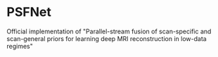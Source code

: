 # PSFNet
Official implementation of "Parallel-stream fusion of scan-specific and scan-general priors for learning deep MRI reconstruction in low-data regimes"

